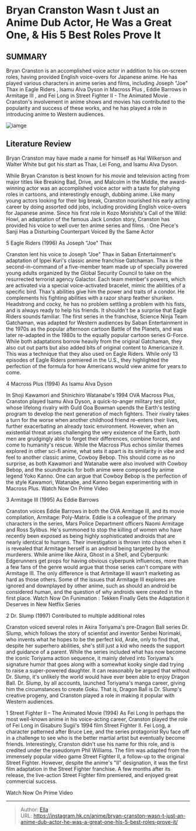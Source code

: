 # Bryan Cranston Wasn t Just an Anime Dub Actor, He Was a Great One, &amp; His 5 Best Roles Prove It


## SUMMARY 


 Bryan Cranston is an accomplished voice actor in addition to his on-screen roles, having provided English voice-overs for Japanese anime. 
 He has played various characters in anime series and films, including Joseph &#34;Joe&#34; Thax in 
Eagle Riders
, Isamu Alva Dyson in 
Macross Plus
, Eddie Barrows in 
Armitage III
, and Fei Long in 
Street Fighter II - The Animated Movie
. 
 Cranston&#39;s involvement in anime shows and movies has contributed to the popularity and success of these works, and he has played a role in introducing anime to Western audiences. 

![iamge](https://static1.srcdn.com/wordpress/wp-content/uploads/2023/02/cranston-on-royal-space-force.jpg)

## Literature Review

Bryan Cranston may have made a name for himself as Hal Wilkerson and Walter White but got his start as Thax, Lei Fong, and Isamu Alva Dyson.




While Bryan Cranston is best known for his movie and television acting from major titles like Breaking Bad, Drive, and Malcolm in the Middle, the award-winning actor was an accomplished voice actor with a taste for plahying roles in cartoons, and interestingly enough, dubbing anime.
Like many young actors looking for their big break, Cranston nourished his early acting career by doing assorted odd jobs, including providing English voice-overs for Japanese anime. Since his first role in Kozo Morishita&#39;s Call of the Wild: Howl, an adaptation of the famous Jack London story, Cranston has provided his voice to well over ten anime series and films.
 : One Piece&#39;s Sanji Has a Disturbing Counterpart Voiced By the Same Actor









 








 5  Eagle Riders (1996) 
As Joseph &#34;Joe&#34; Thax
        

Cranston lent his voice to Joseph &#34;Joe&#34; Thax in Saban Entertainment&#39;s adaptation of Ippei Kuri&#39;s classic anime franchise Gatchaman. Thax is the second-in-command of a five-member team made up of specially powered young adults organized by the Global Security Council to take on the resurrected terrorist agency Galactor. Each team member&#39;s powers, which are activated via a special voice-activated bracelet, mimic the abilities of a specific bird. Thax&#39;s abilities give him the power and traits of a condor. He complements his fighting abilities with a razor sharp feather shuriken. Headstrong and cocky, he has no problem settling a problem with his fists, and is always ready to help his friends.
It shouldn&#39;t be a surprise that Eagle Riders sounds familiar. The first series in the franchise, Science Ninja Team Gatchaman, was adapted for Western audiences by Saban Entertainment in the 1970s as the popular afternoon cartoon Battle of the Planets, and was later re-adapted in the 1980s to the equally popular cartoon series G-Force. While both adaptations borrow heavily from the original Gatchaman, they also cut out parts but also added bits of original content to Americanize it. This was a technique that they also used on Eagle Riders. While only 13 episodes of Eagle Riders premiered in the U.S., they highlighted the perfection of the formula for how Americans would view anime for years to come.





 4  Macross Plus (1994) 
As Isamu Alva Dyson
        

In Shoji Kawamori and Shinichiro Watanabe&#39;s 1994 OVA Macross Plus, Cranston played Isamu Alva Dyson, a quick-to-anger military test pilot, whose lifelong rivalry with Guld Goa Bowman upends the Earth&#39;s testing program to develop the next generation of mech fighters. Their rivalry takes a turn for the worse when another childhood friend re-enters their lives, further exacerbating an already toxic environment. However, when an existential threat arises challenging the very existence of the Earth, both men are grudgingly able to forget their differences, combine forces, and come to humanity&#39;s rescue.
While the Macross Plus echos similar themes explored in other sci-fi anime, what sets it apart is its similarity in vibe and feel to another classic anime, Cowboy Bebop. This should come as no surprise, as both Kawamori and Watanabe were also involved with Cowboy Bebop, and the soundtracks for both anime were composed by anime legend Yoko Kanno. One can argue that Cowboy Bebop is the perfection of the style Kawamori, Watanabe, and Kanno began experimenting with in Macross Plus.
Watch Now On Prime Video





 3  Armitage III (1995) 
As Eddie Barrows
        

Cranston voices Eddie Barrows in both the OVA Armitage III, and its movie compilation, Armitage: Poly-Matrix. Eddie is a colleague of the primary characters in the series, Mars Police Department officers Naomi Armitage and Ross Sylibus. He&#39;s summoned to stop the killing of women who have recently been exposed as being highly sophisticated androids that are nearly identical to humans. Their investigation is thrown into chaos when it is revealed that Armitage herself is an android being targeted by the murderers.
While anime like Akira, Ghost in a Shell, and Cyberpunk: Edgerunners get props for having obvious cyberpunk influences, more than a few fans of the genre would argue that those series can&#39;t compare with Armitage III. The only difference is that Artmitage III wasn&#39;t marketing as hard as those others. Some of the issues that Armitage III explores are ignored and downplayed by other anime, such as should an android be considered human, and the question of why androids were created in the first place.
Watch Now On Funimation
 : Tekken Finally Gets the Adaptation it Deserves in New Netflix Series





 2  Dr. Slump (1997) 
Contributed to multiple additional roles
        

Cranston voiced several roles in Akira Toriyama&#39;s pre-Dragon Ball series Dr. Slump, which follows the story of scientist and inventor Senbei Norimaki, who invents what he hopes to be the perfect kid, Arale, only to find that, despite her superhero abilities, she&#39;s still just a kid who needs the support and guidance of a parent. While the series included what has now become the iconic Toriyama action sequence, it mainly delved into Toriyama&#39;s signature humor that goes along with a somewhat kooky single dad trying to raise a super-powered daughter.
It can reasonably be argued that without Dr. Slump, it&#39;s unlikely the world would have ever been able to enjoy Dragon Ball. Dr. Slump, by all accounts, launched Toriyama&#39;s manga career, giving him the circumstances to create Goku. That is, Dragon Ball is Dr. Slump&#39;s creative progeny, and Cranston played a role in making it popular with Western audiences.





 1  Street Fighter II – The Animated Movie (1994) 
As Fei Long
In perhaps the most well-known anime in his voice-acting career, Cranston played the role of Fei Long in Gisaburo Sugii&#39;s 1994 film Street Fighter II. Fei Long, a character patterned after Bruce Lee, and the series protagonist Ryu face off in a challenge to see who is the better martial artist but eventually become friends. Interestingly, Cranston didn&#39;t use his name for this role, and is credited under the pseudonym Phil Williams.
The film was adapted from the immensely popular video game Street Fighter II, a follow-up to the original Street Fighter. However, despite the anime&#39;s &#34;II&#34; designation, it was the first film adaptation in the Street Fighter franchise. A few months after its release, the live-action Street Fighter film premiered, and enjoyed great commercial success.
        

Watch Now On Prime Video 

---

> Author: [Ella](https://instagram.hk.cn/)  
> URL: https://instagram.hk.cn/anime/bryan-cranston-wasn-t-just-an-anime-dub-actor-he-was-a-great-one-his-5-best-roles-prove-it/  

